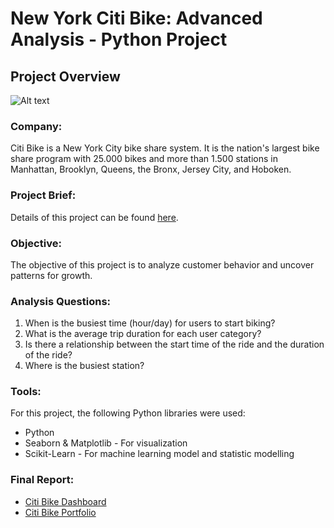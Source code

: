 # New York Citi Bike: Advanced Analysis - Python Project
## **Project Overview**

<img src="[https://example.com/path/to/image.png](https://www.google.com/url?sa=i&url=https%3A%2F%2Ftowardsdatascience.com%2Ftracking-nyc-citi-bike-real-time-utilization-using-kafka-streams-1c0ea9e24e79&psig=AOvVaw1j5HZqK3RMn3pnf7Mesakn&ust=1714154537417000&source=images&cd=vfe&opi=89978449&ved=0CBIQjRxqFwoTCIismbT53YUDFQAAAAAdAAAAABAF)" alt="Alt text">

### **Company:**<br>
Citi Bike is a New York City bike share system. It is the nation's largest bike share program with 25.000 bikes and more than 1.500 stations in Manhattan, Brooklyn, Queens, the Bronx, Jersey City, and Hoboken.

### **Project Brief:**<br>
Details of this project can be found [here](https://drive.google.com/file/d/14SaHzdoP2J7gQkHCpVauhnbXB_2H5RzR/view?usp=sharing).

### **Objective:**<br>
The objective of this project is to analyze customer behavior and uncover patterns for growth.

### **Analysis Questions:**<br>
1. When is the busiest time (hour/day) for users to start biking? 
2. What is the average trip duration for each user category?    
3. Is there a relationship between the start time of the ride and the duration of the ride?
4. Where is the busiest station?

### **Tools:**<br>
For this project, the following Python libraries were used:
- Python
- Seaborn & Matplotlib - For visualization
- Scikit-Learn - For machine learning model and statistic modelling

### **Final Report:**<br>
- [Citi Bike Dashboard](https://public.tableau.com/app/profile/natalia.violi.kristena.wijaya/viz/CitiBikeAnalysis_17140530578350/CitiBike)
- [Citi Bike Portfolio](https://nataliaviolii.github.io/DataAnalyticsPortfolio/portfolio.python.citi.html)
